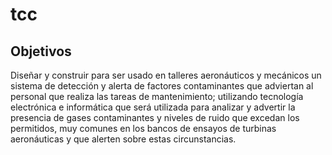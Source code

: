 # tcc

## Objetivos
Diseñar y construir para ser usado en talleres aeronáuticos y mecánicos un sistema de detección y alerta de factores contaminantes que adviertan al personal que realiza las tareas de mantenimiento; utilizando tecnología electrónica e informática que será utilizada para analizar y advertir la presencia de gases contaminantes y niveles de ruido que excedan los permitidos, muy comunes en los bancos de ensayos de turbinas aeronáuticas y que alerten sobre estas circunstancias.